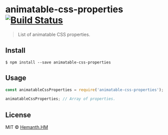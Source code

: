 # animatable-css-properties [![Build Status](https://travis-ci.org/hemanth/animatable-css-properties.svg?branch=master)](https://travis-ci.org/hemanth/animatable-css-properties)

> List of animatable CSS properties.


## Install

```
$ npm install --save animatable-css-properties
```


## Usage

```js
const animatableCssProperties = require('animatable-css-properties');

animatableCssProperties; // Array of properties.
```

## License

MIT © [Hemanth.HM](http://h3manth.com)

